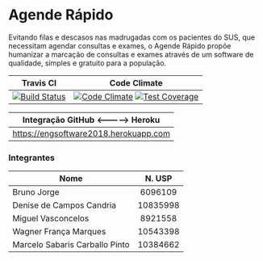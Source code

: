 
# Agende Rápido  

Evitando filas e descasos nas madrugadas com os pacientes do SUS, que necessitam agendar consultas e exames, o Agende Rápido propõe humanizar a marcação de consultas e exames através de um software de qualidade, simples e gratuito para a população.

|  Travis CI                     | Code Climate  |
| ------------------------------ |:-------:      |
|[![Build Status](https://travis-ci.org/Brunojones85/projeto_eng_software.svg?branch=master)](https://travis-ci.org/Brunojones85/projeto_eng_software)               |  [![Code Climate](https://codeclimate.com/github/Brunojones85/projeto_eng_software/badges/gpa.svg)](https://codeclimate.com/github/Brunojones85/projeto_eng_software)  [![Test Coverage](https://codeclimate.com/github/Brunojones85/projeto_eng_software/badges/coverage.svg)](https://codeclimate.com/github/Brunojones85/projeto_eng_software)|


| Integração GitHub <-----> Heroku       |
| ---------------------------------------|
| https://engsoftware2018.herokuapp.com  |  

### Integrantes

| Nome                           | N. USP  |
| ------------------------------ |:-------:|
| Bruno Jorge                    |  6096109|
| Denise de Campos Candria       | 10835998|
| Miguel Vasconcelos             |  8921558|
| Wagner França Marques          | 10543398|
| Marcelo Sabaris Carballo Pinto | 10384662|

